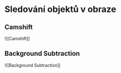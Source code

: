 # Sledování objektů v obraze

## Camshift
![[Camshift]]

## Background Subtraction
![[Background Subtraction]]